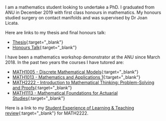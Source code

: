 I am a mathematics student looking to undertake a PhD. I graduated from ANU in December 2019 with first class honours in mathematics. My honours studied surgery on contact manifolds and was supervised by Dr Joan Licata. 

Here are links to my thesis and final honours talk:

*   [Thesis](./thesis.pdf){:target="_blank"}
*   [Honours Talk](https://www.youtube.com/watch?v=P3Q9aNFrX8Q){:target="_blank"}

I have been a mathematics workshop demonstrator at the ANU since March 2018. In the past two years the courses I have tutored are:

*   [MATH1005 - Discrete Mathematical Models](https://programsandcourses.anu.edu.au/course/MATH1005){:target="_blank"}
*   [MATH1013 - Mathematics and Applications 1](https://programsandcourses.anu.edu.au/course/MATH1013){:target="_blank"}
*   [MATH2222 - Introduction to Mathematical Thinking: Problem-Solving and Proofs](https://programsandcourses.anu.edu.au/course/MATH2222){:target="_blank"}
*   [MATH1113 - Mathematical Foundations for Actuarial Studies](https://programsandcourses.anu.edu.au/course/MATH1113){:target="_blank"}

Here is a link to my [Student Experience of Learning & Teaching review](./MATH2222_SELT.pdf){:target="_blank"} for MATH2222.
